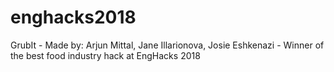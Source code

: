 # enghacks2018
GrubIt - Made by: Arjun Mittal, Jane Illarionova, Josie Eshkenazi - Winner of the best food industry hack at EngHacks 2018
